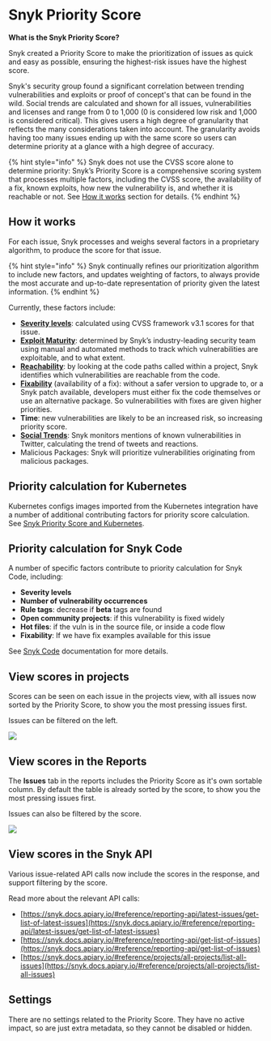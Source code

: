 # Snyk Priority Score

**What is the Snyk Priority Score?**

Snyk created a Priority Score to make the prioritization of issues as quick and easy as possible, ensuring the highest-risk issues have the highest score.

Snyk's security group found a significant correlation between trending vulnerabilities and exploits or proof of concept's that can be found in the wild. Social trends are calculated and shown for all issues, vulnerabilities and licenses and range from 0 to 1,000 (0 is considered low risk and 1,000 is considered critical). This gives users a high degree of granularity that reflects the many considerations taken into account. The granularity avoids having too many issues ending up with the same score so users can determine priority at a glance with a high degree of accuracy.

{% hint style="info" %}
Snyk does not use the CVSS score alone to determine priority: Snyk’s Priority Score is a comprehensive scoring system that processes multiple factors, including the CVSS score, the availability of a fix, known exploits, how new the vulnerability is, and whether it is reachable or not. See [How it works](snyk-priority-score.md) section for details.
{% endhint %}

## How it works

For each issue, Snyk processes and weighs several factors in a proprietary algorithm, to produce the score for that issue.

{% hint style="info" %}
Snyk continually refines our prioritization algorithm to include new factors, and updates weighting of factors, to always provide the most accurate and up-to-date representation of priority given the latest information.
{% endhint %}

Currently, these factors include:

* [**Severity levels**](https://docs.snyk.io/introducing-snyk/snyks-core-concepts/severity-levels): calculated using CVSS framework v3.1 scores for that issue.
* [**Exploit Maturity**](https://snyk.io/blog/whats-so-wild-about-exploits-in-the-wild-and-how-can-we-prioritize-accordingly/): determined by Snyk’s industry-leading security team using manual and automated methods to track which vulnerabilities are exploitable, and to what extent.
* [**Reachability**](https://snyk.io/blog/optimizing-prioritization-with-deep-application-level-context/): by looking at the code paths called within a project, Snyk identifies which vulnerabilities are reachable from the code.
* [**Fixability**](https://support.snyk.io/hc/en-us/articles/4405034808209) (availability of a fix): without a safer version to upgrade to, or a Snyk patch available, developers must either fix the code themselves or use an alternative package. So vulnerabilities with fixes are given higher priorities.
* **Time**: new vulnerabilities are likely to be an increased risk, so increasing priority score.
* [**Social Trends**](https://docs.snyk.io/fixing-and-prioritizing-issues/prioritizing-issues/prioritize-by-social-trends): Snyk monitors mentions of known vulnerabilities in Twitter, calculating the trend of tweets and reactions.
* Malicious Packages: Snyk will prioritize vulnerabilities originating from malicious packages.

## Priority calculation for Kubernetes

Kubernetes configs images imported from the Kubernetes integration have a number of additional contributing factors for priority score calculation. See [Snyk Priority Score and Kubernetes](https://support.snyk.io/hc/en-us/articles/360010906897-Snyk-Priority-Score-and-Kubernetes).

## Priority calculation for Snyk Code

A number of specific factors contribute to priority calculation for Snyk Code, including:

* **Severity levels**
* **Number of vulnerability occurrences**
* **Rule tags**: decrease if **beta** tags are found
* **Open community projects**: if this vulnerability is fixed widely
* **Hot files**: if the vuln is in the source file, or inside a code flow
* **Fixability**: If we have fix examples available for this issue

See [Snyk Code](https://docs.snyk.io/snyk-code) documentation for more details.

## View scores in projects

Scores can be seen on each issue in the projects view, with all issues now sorted by the Priority Score, to show you the most pressing issues first.

Issues can be filtered on the left.

![](../../../.gitbook/assets/screen\_shot\_2021-07-14\_at\_1.41.24\_pm.png)

## View scores in the Reports

The **Issues** tab in the reports includes the Priority Score as it's own sortable column. By default the table is already sorted by the score, to show you the most pressing issues first.

Issues can also be filtered by the score.

![](../../../.gitbook/assets/screen\_shot\_2021-07-14\_at\_1.43.32\_pm.png)

## View scores in the Snyk API

Various issue-related API calls now include the scores in the response, and support filtering by the score.

Read more about the relevant API calls:

* [https://snyk.docs.apiary.io/#reference/reporting-api/latest-issues/get-list-of-latest-issues](https://snyk.docs.apiary.io/#reference/reporting-api/latest-issues/get-list-of-latest-issues)
* [https://snyk.docs.apiary.io/#reference/reporting-api/get-list-of-issues](https://snyk.docs.apiary.io/#reference/reporting-api/get-list-of-issues)
* [https://snyk.docs.apiary.io/#reference/projects/all-projects/list-all-issues](https://snyk.docs.apiary.io/#reference/projects/all-projects/list-all-issues)

## Settings

There are no settings related to the Priority Score. They have no active impact, so are just extra metadata, so they cannot be disabled or hidden.
